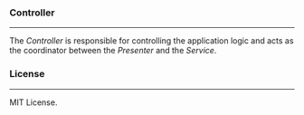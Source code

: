 ###  Controller
---------------------------
The *Controller* is responsible for controlling the application logic and acts as the coordinator between the *Presenter* and the *Service*.


### License
-----------------------------
MIT License.

